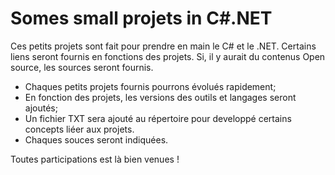 # Somes small projets in C#.NET

Ces petits projets sont fait pour prendre en main le C# et le .NET.
Certains liens seront fournis en fonctions des projets.
Si, il y aurait du contenus Open source, les sources seront fournis.

- Chaques petits projets fournis pourrons évolués rapidement;
- En fonction des projets, les versions des outils et langages seront ajoutés;
- Un fichier TXT sera ajouté au répertoire pour developpé certains concepts liéer aux projets.
- Chaques souces seront indiquées.




Toutes participations est là bien venues !

